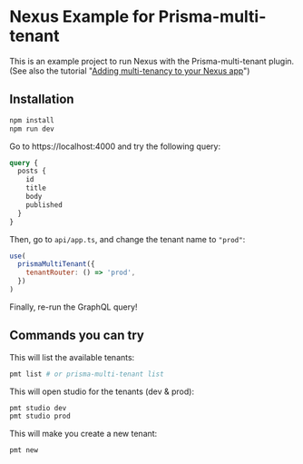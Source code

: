# Nexus Example for Prisma-multi-tenant

This is an example project to run Nexus with the Prisma-multi-tenant plugin. (See also the tutorial "[Adding multi-tenancy to your Nexus app](/docs/integrations/Nexus.md)")

## Installation

```sh
npm install
npm run dev
```

Go to https://localhost:4000 and try the following query:

```graphql
query {
  posts {
    id
    title
    body
    published
  }
}
```

Then, go to `api/app.ts`, and change the tenant name to `"prod"`:

```js
use(
  prismaMultiTenant({
    tenantRouter: () => 'prod',
  })
)
```

Finally, re-run the GraphQL query!

## Commands you can try

This will list the available tenants:

```sh
pmt list # or prisma-multi-tenant list
```

This will open studio for the tenants (dev & prod):

```sh
pmt studio dev
pmt studio prod
```

This will make you create a new tenant:

```sh
pmt new
```
